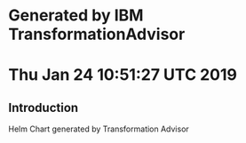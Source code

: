 # Generated by IBM TransformationAdvisor
# Thu Jan 24 10:51:27 UTC 2019
## Introduction

Helm Chart generated by Transformation Advisor
